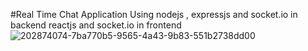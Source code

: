 #Real Time Chat Application
Using nodejs , expressjs and socket.io in backend
reactjs and socket.io  in frontend 
![202874074-7ba770b5-9565-4a43-9b83-551b2738dd00](https://user-images.githubusercontent.com/112770883/215891156-75774b34-7ff6-4886-b24a-9f6571d5bf49.png)
